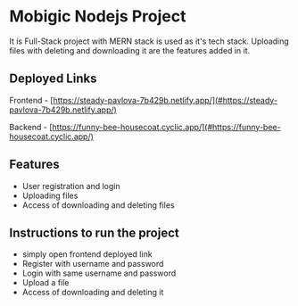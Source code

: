 # Mobigic Nodejs Project

It is Full-Stack project with MERN stack is used as it's tech stack.
Uploading files with deleting and downloading it are the features added in it.

## Deployed Links

Frontend - [https://steady-pavlova-7b429b.netlify.app/](#https://steady-pavlova-7b429b.netlify.app/)

Backend - [https://funny-bee-housecoat.cyclic.app/](#https://funny-bee-housecoat.cyclic.app/)
  

## Features

- User registration and login 
- Uploading files
- Access of downloading and deleting files

## Instructions to run the project

- simply open frontend deployed link 
- Register with username and password
- Login with same username and password
- Upload a file
- Access of downloading and deleting it


